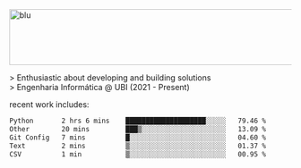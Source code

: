 
<img width="1415" height="100" alt="blu" src="https://github.com/rdsilva01/rdsilva01/assets/101207588/deb060e5-d035-4f09-b511-e3f50605b207">

\> Enthusiastic about developing and building solutions <br>
\> Engenharia Informática @ UBI (2021 - Present)

<!-- <a href="https://www.rodrigosilva.live/">personal website</a> 🏁 -->

<!-- ![](https://komarev.com/ghpvc/?username=rdsilva01) -->

recent work includes:
<!--START_SECTION:waka-->

```txt
Python       2 hrs 6 mins    ████████████████████░░░░░   79.46 %
Other        20 mins         ███▒░░░░░░░░░░░░░░░░░░░░░   13.09 %
Git Config   7 mins          █░░░░░░░░░░░░░░░░░░░░░░░░   04.60 %
Text         2 mins          ▒░░░░░░░░░░░░░░░░░░░░░░░░   01.37 %
CSV          1 min           ▒░░░░░░░░░░░░░░░░░░░░░░░░   00.95 %
```

<!--END_SECTION:waka-->

